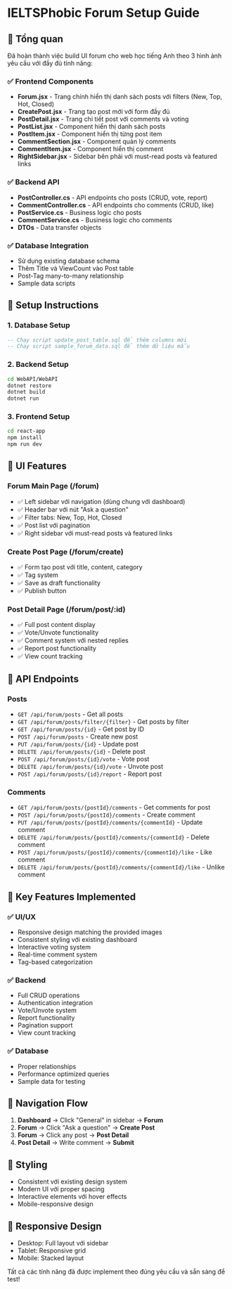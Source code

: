 # IELTSPhobic Forum Setup Guide

## 🎯 Tổng quan
Đã hoàn thành việc build UI forum cho web học tiếng Anh theo 3 hình ảnh yêu cầu với đầy đủ tính năng:

### ✅ Frontend Components
- **Forum.jsx** - Trang chính hiển thị danh sách posts với filters (New, Top, Hot, Closed)
- **CreatePost.jsx** - Trang tạo post mới với form đầy đủ
- **PostDetail.jsx** - Trang chi tiết post với comments và voting
- **PostList.jsx** - Component hiển thị danh sách posts
- **PostItem.jsx** - Component hiển thị từng post item
- **CommentSection.jsx** - Component quản lý comments
- **CommentItem.jsx** - Component hiển thị comment
- **RightSidebar.jsx** - Sidebar bên phải với must-read posts và featured links

### ✅ Backend API
- **PostController.cs** - API endpoints cho posts (CRUD, vote, report)
- **CommentController.cs** - API endpoints cho comments (CRUD, like)
- **PostService.cs** - Business logic cho posts
- **CommentService.cs** - Business logic cho comments
- **DTOs** - Data transfer objects

### ✅ Database Integration
- Sử dụng existing database schema
- Thêm Title và ViewCount vào Post table
- Post-Tag many-to-many relationship
- Sample data scripts

## 🚀 Setup Instructions

### 1. Database Setup
```sql
-- Chạy script update_post_table.sql để thêm columns mới
-- Chạy script sample_forum_data.sql để thêm dữ liệu mẫu
```

### 2. Backend Setup
```bash
cd WebAPI/WebAPI
dotnet restore
dotnet build
dotnet run
```

### 3. Frontend Setup
```bash
cd react-app
npm install
npm run dev
```

## 🎨 UI Features

### Forum Main Page (/forum)
- ✅ Left sidebar với navigation (dùng chung với dashboard)
- ✅ Header bar với nút "Ask a question" 
- ✅ Filter tabs: New, Top, Hot, Closed
- ✅ Post list với pagination
- ✅ Right sidebar với must-read posts và featured links

### Create Post Page (/forum/create)
- ✅ Form tạo post với title, content, category
- ✅ Tag system
- ✅ Save as draft functionality
- ✅ Publish button

### Post Detail Page (/forum/post/:id)
- ✅ Full post content display
- ✅ Vote/Unvote functionality
- ✅ Comment system với nested replies
- ✅ Report post functionality
- ✅ View count tracking

## 🔧 API Endpoints

### Posts
- `GET /api/forum/posts` - Get all posts
- `GET /api/forum/posts/filter/{filter}` - Get posts by filter
- `GET /api/forum/posts/{id}` - Get post by ID
- `POST /api/forum/posts` - Create new post
- `PUT /api/forum/posts/{id}` - Update post
- `DELETE /api/forum/posts/{id}` - Delete post
- `POST /api/forum/posts/{id}/vote` - Vote post
- `DELETE /api/forum/posts/{id}/vote` - Unvote post
- `POST /api/forum/posts/{id}/report` - Report post

### Comments
- `GET /api/forum/posts/{postId}/comments` - Get comments for post
- `POST /api/forum/posts/{postId}/comments` - Create comment
- `PUT /api/forum/posts/{postId}/comments/{commentId}` - Update comment
- `DELETE /api/forum/posts/{postId}/comments/{commentId}` - Delete comment
- `POST /api/forum/posts/{postId}/comments/{commentId}/like` - Like comment
- `DELETE /api/forum/posts/{postId}/comments/{commentId}/like` - Unlike comment

## 🎯 Key Features Implemented

### ✅ UI/UX
- Responsive design matching the provided images
- Consistent styling với existing dashboard
- Interactive voting system
- Real-time comment system
- Tag-based categorization

### ✅ Backend
- Full CRUD operations
- Authentication integration
- Vote/Unvote system
- Report functionality
- Pagination support
- View count tracking

### ✅ Database
- Proper relationships
- Performance optimized queries
- Sample data for testing

## 🔄 Navigation Flow
1. **Dashboard** → Click "General" in sidebar → **Forum**
2. **Forum** → Click "Ask a question" → **Create Post**
3. **Forum** → Click any post → **Post Detail**
4. **Post Detail** → Write comment → **Submit**

## 🎨 Styling
- Consistent với existing design system
- Modern UI với proper spacing
- Interactive elements với hover effects
- Mobile-responsive design

## 📱 Responsive Design
- Desktop: Full layout với sidebar
- Tablet: Responsive grid
- Mobile: Stacked layout

Tất cả các tính năng đã được implement theo đúng yêu cầu và sẵn sàng để test!
